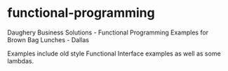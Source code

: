 # functional-programming
Daughery Business Solutions - Functional Programming Examples for Brown Bag Lunches - Dallas

Examples include old style Functional Interface examples as well as some lambdas.
